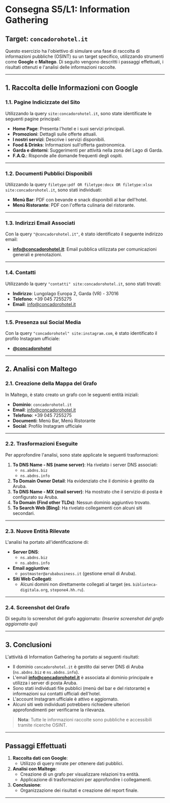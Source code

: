 # Consegna S5/L1: Information Gathering

## Target: `concadorohotel.it`

Questo esercizio ha l'obiettivo di simulare una fase di raccolta di informazioni pubbliche (OSINT) su un target specifico, utilizzando strumenti come **Google** e **Maltego**. Di seguito vengono descritti i passaggi effettuati, i risultati ottenuti e l'analisi delle informazioni raccolte.

---

## **1. Raccolta delle Informazioni con Google**

### 1.1. Pagine Indicizzate del Sito
Utilizzando la query `site:concadorohotel.it`, sono state identificate le seguenti pagine principali:
- **Home Page**: Presenta l'hotel e i suoi servizi principali.
- **Promozioni**: Dettagli sulle offerte attuali.
- **I nostri servizi**: Descrive i servizi disponibili.
- **Food & Drinks**: Informazioni sull'offerta gastronomica.
- **Garda e dintorni**: Suggerimenti per attività nella zona del Lago di Garda.
- **F.A.Q.**: Risponde alle domande frequenti degli ospiti.

---

### 1.2. Documenti Pubblici Disponibili
Utilizzando la query `filetype:pdf OR filetype:docx OR filetype:xlsx site:concadorohotel.it`, sono stati individuati:
- **Menù Bar**: PDF con bevande e snack disponibili al bar dell'hotel.
- **Menù Ristorante**: PDF con l'offerta culinaria del ristorante.

---

### 1.3. Indirizzi Email Associati
Con la query `"@concadorohotel.it"`, è stato identificato il seguente indirizzo email:
- **info@concadorohotel.it**: Email pubblica utilizzata per comunicazioni generali e prenotazioni.

---

### 1.4. Contatti
Utilizzando la query `"contatti" site:concadorohotel.it`, sono stati trovati:
- **Indirizzo**: Lungolago Europa 2, Garda (VR) - 37016  
- **Telefono**: +39 045 7255275  
- **Email**: info@concadorohotel.it

---

### 1.5. Presenza sui Social Media
Con la query `"concadorohotel" site:instagram.com`, è stato identificato il profilo Instagram ufficiale:
- **[@concadorohotel](https://www.instagram.com/hotel_ristorante_conca_doro/)**

---

## **2. Analisi con Maltego**

### 2.1. Creazione della Mappa del Grafo
In Maltego, è stato creato un grafo con le seguenti entità iniziali:
- **Dominio**: `concadorohotel.it`
- **Email**: info@concadorohotel.it
- **Telefono**: +39 045 7255275
- **Documenti**: Menù Bar, Menù Ristorante
- **Social**: Profilo Instagram ufficiale

---

### 2.2. Trasformazioni Eseguite
Per approfondire l'analisi, sono state applicate le seguenti trasformazioni:
1. **To DNS Name - NS (name server)**: Ha rivelato i server DNS associati:
   - `ns.abdns.biz`
   - `ns.abdns.info`
2. **To Domain Owner Detail**: Ha evidenziato che il dominio è gestito da Aruba.
3. **To DNS Name - MX (mail server)**: Ha mostrato che il servizio di posta è configurato su Aruba.
4. **To Domain (Find other TLDs)**: Nessun dominio aggiuntivo trovato.
5. **To Search Web [Bing]**: Ha rivelato collegamenti con alcuni siti secondari.

---

### 2.3. Nuove Entità Rilevate
L'analisi ha portato all'identificazione di:
- **Server DNS**:
  - `ns.abdns.biz`
  - `ns.abdns.info`
- **Email aggiuntive**:
  - `postmaster@arubabusiness.it` (gestione email di Aruba).
- **Siti Web Collegati**:
  - Alcuni domini non direttamente collegati al target (es. `biblioteca-digitala.org`, `stepone4.hh.ru`).

---

### 2.4. Screenshot del Grafo
Di seguito lo screenshot del grafo aggiornato:
*(Inserire screenshot del grafo aggiornato qui)*

---

## **3. Conclusioni**

L'attività di Information Gathering ha portato ai seguenti risultati:
- Il dominio `concadorohotel.it` è gestito dai server DNS di Aruba (`ns.abdns.biz` e `ns.abdns.info`).
- L'email **info@concadorohotel.it** è associata al dominio principale e utilizza i server di posta Aruba.
- Sono stati individuati file pubblici (menù del bar e del ristorante) e informazioni sui contatti ufficiali dell'hotel.
- L'account Instagram ufficiale è attivo e aggiornato.
- Alcuni siti web individuati potrebbero richiedere ulteriori approfondimenti per verificarne la rilevanza.

> **Nota**: Tutte le informazioni raccolte sono pubbliche e accessibili tramite ricerche OSINT.

---

## **Passaggi Effettuati**
1. **Raccolta dati con Google**:
   - Utilizzo di query mirate per ottenere dati pubblici.
2. **Analisi con Maltego**:
   - Creazione di un grafo per visualizzare relazioni tra entità.
   - Applicazione di trasformazioni per approfondire i collegamenti.
3. **Conclusione**:
   - Organizzazione dei risultati e creazione del report finale.

---
